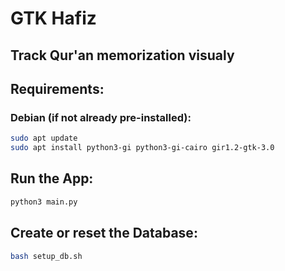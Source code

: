 # GTK Hafiz
## Track Qur'an memorization visualy

## Requirements:
### Debian (if not already pre-installed):
```bash
sudo apt update
sudo apt install python3-gi python3-gi-cairo gir1.2-gtk-3.0
```

## Run the App:
```bash
python3 main.py
```

## Create or reset the Database:
```bash
bash setup_db.sh
```
